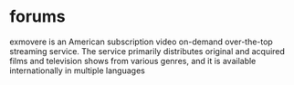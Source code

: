 # forums
exmovere is an American subscription video on-demand over-the-top streaming service. The service primarily distributes original and acquired films and television shows from various genres, and it is available internationally in multiple languages
